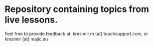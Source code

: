 # Repository containing topics from live lessons. 
Feel free to provide feedback at:
kresimir.m [at] touchsupport.com, or
kresimir [at] majic.eu
